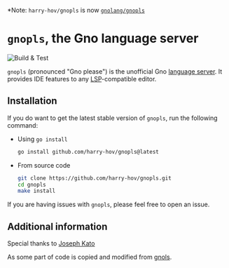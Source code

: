 *Note: `harry-hov/gnopls` is now [`gnolang/gnopls`](https://github.com/gnolang/gnopls)

# `gnopls`, the Gno language server

![Build & Test](https://github.com/harry-hov/gnopls/actions/workflows/go.yml/badge.svg)

`gnopls` (pronounced "Gno please") is the unofficial Gno [language server]. It provides IDE features to any [LSP]-compatible editor.

## Installation

If you do want to get the latest stable version of `gnopls`, run the following
command:

- Using `go install`
    ```sh
    go install github.com/harry-hov/gnopls@latest
    ```

- From source code
    ```sh
    git clone https://github.com/harry-hov/gnopls.git
    cd gnopls
    make install
    ```

If you are having issues with `gnopls`, please feel free to open an issue.

## Additional information

Special thanks to [Joseph Kato](https://github.com/jdkato)

As some part of code is copied and modified from [gnols](https://github.com/gno-playground/gnols).

[language server]: https://langserver.org
[LSP]: https://microsoft.github.io/language-server-protocol/
